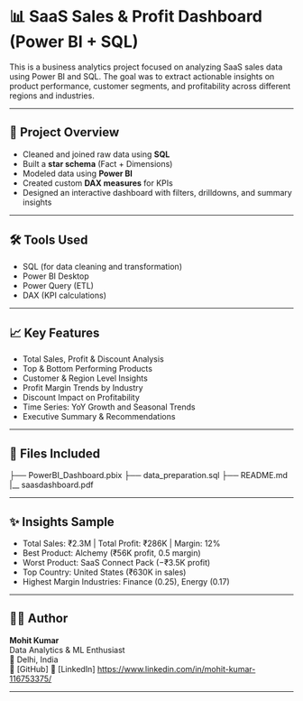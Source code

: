# 📊 SaaS Sales & Profit Dashboard (Power BI + SQL)

This is a business analytics project focused on analyzing SaaS sales data using Power BI and SQL. The goal was to extract actionable insights on product performance, customer segments, and profitability across different regions and industries.

---

## 📁 Project Overview

- Cleaned and joined raw data using **SQL**
- Built a **star schema** (Fact + Dimensions)
- Modeled data using **Power BI**
- Created custom **DAX measures** for KPIs
- Designed an interactive dashboard with filters, drilldowns, and summary insights

---

## 🛠️ Tools Used

- SQL (for data cleaning and transformation)
- Power BI Desktop
- Power Query (ETL)
- DAX (KPI calculations)

---

## 📈 Key Features

- Total Sales, Profit & Discount Analysis
- Top & Bottom Performing Products
- Customer & Region Level Insights
- Profit Margin Trends by Industry
- Discount Impact on Profitability
- Time Series: YoY Growth and Seasonal Trends
- Executive Summary & Recommendations

---

## 📄 Files Included

├── PowerBI_Dashboard.pbix
├── data_preparation.sql
├── README.md
|__ saasdashboard.pdf

---

## ✨ Insights Sample

- Total Sales: ₹2.3M | Total Profit: ₹286K | Margin: 12%
- Best Product: Alchemy (₹56K profit, 0.5 margin)
- Worst Product: SaaS Connect Pack (−₹3.5K profit)
- Top Country: United States (₹630K in sales)
- Highest Margin Industries: Finance (0.25), Energy (0.17)

---

## 🧑‍💻 Author

**Mohit Kumar**  
Data Analytics & ML Enthusiast  
📍 Delhi, India  
🔗 [GitHub] 
🔗 [LinkedIn] https://www.linkedin.com/in/mohit-kumar-116753375/


---

